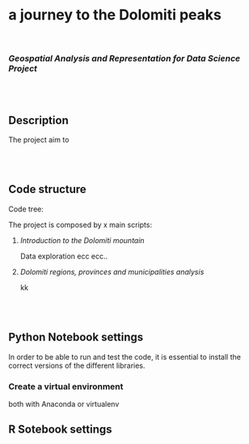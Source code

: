 # **a journey to the Dolomiti peaks**

<br>
<h3><i>Geospatial Analysis and Representation for Data Science Project</i></h3>


<br><br>
<h2><b>Description</b></h2>

The project aim to 

<br><br>
<h2><b>Code structure</b></h2>

Code tree:


The project is composed by x main scripts:

1. *Introduction to the Dolomiti mountain*

    Data exploration ecc ecc..

2. *Dolomiti regions, provinces and municipalities analysis*

    kk


<br><br>
<h2><b>Python Notebook settings</b></h2>
<p>In order to be able to run and test the code, it is essential to install the correct versions of the different libraries.</p>

### **Create a virtual environment**

both with Anaconda or virtualenv

<h2><b>R Sotebook settings</b></h2>

